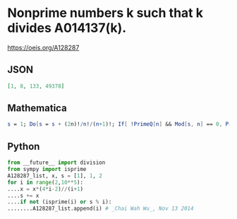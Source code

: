 # Nonprime numbers k such that k divides A014137\(k\)\.
https://oeis.org/A128287
## JSON
```JSON
[1, 8, 133, 49378]
```
## Mathematica
```Mathematica
s = 1; Do[s = s + (2n)!/n!/(n+1)!; If[ !PrimeQ[n] && Mod[s, n] == 0, Print[n]], {n, 1000}]
```
## Python
```Python
from __future__ import division
from sympy import isprime
A128287_list, x, s = [1], 1, 2
for i in range(2,10**5):
....x = x*(4*i-2)//(i+1)
....s += x
....if not (isprime(i) or s % i):
........A128287_list.append(i) # _Chai Wah Wu_, Nov 13 2014
```
